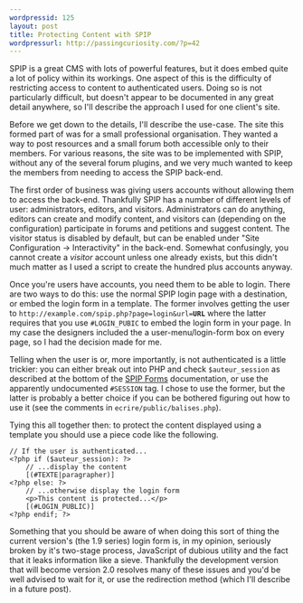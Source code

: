 ```yaml
---
wordpressid: 125
layout: post
title: Protecting Content with SPIP
wordpressurl: http://passingcuriosity.com/?p=42
---
```

SPIP is a great CMS with lots of powerful features, but it does embed quite a lot of policy within its workings. One aspect of this is the difficulty of restricting access to content to authenticated users. Doing so is not particularly difficult, but doesn't appear to be documented in any great detail anywhere, so I'll describe the approach I used for one client's site.

<!--more-->

Before we get down to the details, I'll describe the use-case. The site this formed part of was for a small professional organisation. They wanted a way to post resources and a small forum both accessible only to their members. For various reasons, the site was to be implemented with SPIP, without any of the several forum plugins, and we very much wanted to keep the members from needing to access the SPIP back-end.

The first order of business was giving users accounts without allowing them to access the back-end. Thankfully SPIP has a number of different levels of user: administrators, editors, and visitors. Administrators can do anything, editors can create and modify content, and visitors can (depending on the configuration) participate in forums and petitions and suggest content. The visitor status is disabled by default, but can be enabled under "Site Configuration -> Interactivity" in the back-end. Somewhat confusingly, you cannot create a *visitor* account unless one already exists, but this didn't much matter as I used a script to create the hundred plus accounts anyway.

Once you're users have accounts, you need them to be able to login. There are two ways to do this: use the normal SPIP login page with a destination, or embed the login form in a template. The former  involves getting the user to `http://example.com/spip.php?page=login&url=`**`URL`** where the latter requires that you use `#LOGIN_PUBIC` to embed the login form in your page. In my case the designers included the a user-menu/login-form box on every page, so I had the decision made for me.

Telling when the user is or, more importantly, is not authenticated is a little trickier: you can either break out into PHP and check `$auteur_session` as described at the bottom of the [SPIP Forms](http://www.spip.net/en_article2474.html) documentation, or use the apparently undocumented `#SESSION` tag. I chose to use the former, but the latter is probably a better choice if you can be bothered figuring out how to use it (see the comments in `ecrire/public/balises.php`).

Tying this all together then: to protect the content displayed using a template you should use a piece code like the following.

    // If the user is authenticated...
    <?php if ($auteur_session): ?>
        // ...display the content
        [(#TEXTE|paragrapher)]
    <?php else: ?>
        // ...otherwise display the login form
        <p>This content is protected...</p>
        [(#LOGIN_PUBLIC)]
    <?php endif; ?>

Something that you should be aware of when doing this sort of thing the current version's (the 1.9 series) login form is, in my opinion, seriously broken by it's two-stage process, JavaScript of dubious utility and the fact that it leaks information like a sieve. Thankfully the development version that will become version 2.0 resolves many of these issues and you'd be well advised to wait for it, or use the redirection method (which I'll describe in a future post).
